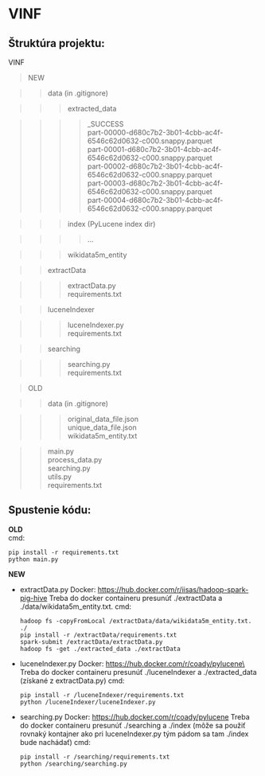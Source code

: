 # VINF

## Štruktúra projektu:
VINF
> NEW

>> data (in .gitignore)

>>> extracted_data

>>>> _SUCCESS\
>>>> part-00000-d680c7b2-3b01-4cbb-ac4f-6546c62d0632-c000.snappy.parquet\
>>>> part-00001-d680c7b2-3b01-4cbb-ac4f-6546c62d0632-c000.snappy.parquet\
>>>> part-00002-d680c7b2-3b01-4cbb-ac4f-6546c62d0632-c000.snappy.parquet\
>>>> part-00003-d680c7b2-3b01-4cbb-ac4f-6546c62d0632-c000.snappy.parquet\
>>>> part-00004-d680c7b2-3b01-4cbb-ac4f-6546c62d0632-c000.snappy.parquet

>>> index (PyLucene index dir)

>>>> ...

>>> wikidata5m_entity

>> extractData

>>> extractData.py\
>>> requirements.txt

>> luceneIndexer

>>> luceneIndexer.py\
>>> requirements.txt

>> searching

>>> searching.py\
>>> requirements.txt

> OLD

>> data (in .gitignore)

>>> original_data_file.json\
>>> unique_data_file.json\
>>> wikidata5m_entity.txt

>> main.py\
>> process_data.py\
>> searching.py\
>> utils.py\
>> requirements.txt


## Spustenie kódu:

**OLD**\
cmd:
```
pip install -r requirements.txt
python main.py
```

**NEW**
* extractData.py
  Docker: https://hub.docker.com/r/iisas/hadoop-spark-pig-hive
  Treba do docker containeru presunúť ./extractData a ./data/wikidata5m_entity.txt.
  cmd:
  ```
  hadoop fs -copyFromLocal /extractData/data/wikidata5m_entity.txt. ./
  pip install -r /extractData/requirements.txt
  spark-submit /extractData/extractData.py
  hadoop fs -get ./extracted_data ./extractData
  ```
* luceneIndexer.py
  Docker: https://hub.docker.com/r/coady/pylucene\
  Treba do docker containeru presunúť ./luceneIndexer a ./extracted_data (získané z extractData.py)
  cmd:
  ```
  pip install -r /luceneIndexer/requirements.txt
  python /luceneIndexer/luceneIndexer.py
  ```
* searching.py
  Docker: https://hub.docker.com/r/coady/pylucene
  Treba do docker containeru presunúť ./searching a ./index (môže sa použiť rovnaký kontajner ako pri luceneIndexer.py tým pádom sa tam ./index bude nachádať)
  cmd:
  ```
  pip install -r /searching/requirements.txt
  python /searching/searching.py
  ```
